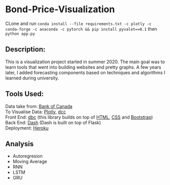 # Bond-Price-Visualization

CLone and run `conda install --file requirements.txt -c plotly -c conda-forge -c anaconda -c pytorch && pip install pyvalet==0.1` then `python app.py`

## Description:
This is a visualization project started in summer 2020. The main goal was to learn tools that went into building websites and pretty graphs. A few years later, I added forecasting components based on techniques and algorithms I learned during university.

## Tools Used:

Data take from: [Bank of Canada](https://www.bankofcanada.ca/valet/docs )
<br>To Visualise Data: [Plotly](https://plotly.com/python/), [dcc](https://dash.plotly.com/dash-core-components) 
<br>Front End: [dbc](https://dash-bootstrap-components.opensource.faculty.ai/docs/quickstart/) (this library builds on top of [HTML](https://www.w3schools.com/html/), [CSS](https://www.w3schools.com/css/) and [Bootstrap](https://getbootstrap.com/docs/4.5/getting-started/introduction/))
<br>Back End: [Dash](https://dash.plotly.com
) (Dash is built on top of Flask)
<br>Deployment: [Heroku](https://www.heroku.com)


## Analysis
- Autoregresion
- Moving Average
- RNN
- LSTM
- GRU
